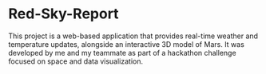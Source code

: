 # Red-Sky-Report
This project is a web-based application that provides real-time weather and temperature updates, alongside an interactive 3D model of Mars. It was developed by me and my teammate as part of a hackathon challenge focused on space and data visualization.
